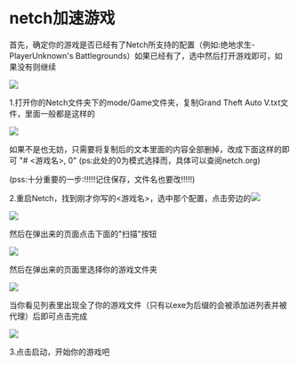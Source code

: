 # netch加速游戏

首先，确定你的游戏是否已经有了Netch所支持的配置（例如:绝地求生-PlayerUnknown's Battlegrounds）如果已经有了，选中然后打开游戏即可，如果没有则继续

![](https://github.com/liujang/l/tree/95b7947c0bb1728eb382744784747d3e25b44683/.gitbook/assets/n1.jpg)

1.打开你的Netch文件夹下的mode/Game文件夹，复制Grand Theft Auto V.txt文件，里面一般都是这样的

![](https://github.com/liujang/l/tree/95b7947c0bb1728eb382744784747d3e25b44683/.gitbook/assets/n2.jpg)

如果不是也无妨，只需要将复制后的文本里面的内容全部删掉，改成下面这样的即可 "\# &lt;游戏名&gt;, 0" \(ps:此处的0为模式选择而，具体可以查阅netch.org\)

\(pss:十分重要的一步:!!!!!记住保存，文件名也要改!!!!!\)

2.重启Netch，找到刚才你写的&lt;游戏名&gt;，选中那个配置，点击旁边的![](https://github.com/liujang/l/tree/95b7947c0bb1728eb382744784747d3e25b44683/.gitbook/assets/n-buttun.jpg)

![](https://github.com/liujang/l/tree/95b7947c0bb1728eb382744784747d3e25b44683/.gitbook/assets/n3.jpg)

然后在弹出来的页面点击下面的"扫描"按钮

![](https://github.com/liujang/l/tree/95b7947c0bb1728eb382744784747d3e25b44683/.gitbook/assets/n4.jpg)

然后在弹出来的页面里选择你的游戏文件夹

![](https://github.com/liujang/l/tree/95b7947c0bb1728eb382744784747d3e25b44683/.gitbook/assets/n5.jpg)

当你看见列表里出现全了你的游戏文件（只有以exe为后缀的会被添加进列表并被代理）后即可点击完成

![](https://github.com/liujang/l/tree/95b7947c0bb1728eb382744784747d3e25b44683/.gitbook/assets/n6.jpg)

3.点击启动，开始你的游戏吧

